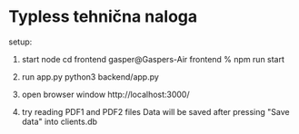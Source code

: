# Typless tehnična naloga

setup:

1) start node
cd frontend
gasper@Gaspers-Air frontend % npm run start

2) run app.py
python3 backend/app.py

3) open browser window
 http://localhost:3000/

4) try reading PDF1 and PDF2 files
Data will be saved after pressing "Save data" into clients.db
